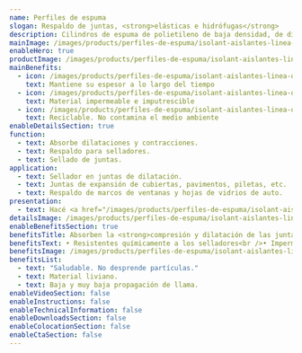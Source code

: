 ```yaml
---
name: Perfiles de espuma
slogan: Respaldo de juntas, <strong>elásticas e hidrófugas</strong>
description: Cilindros de espuma de polietileno de baja densidad, de diferentes diámetros. No requieren mantenimiento y no son atacados por agentes químicos, orgánicos e inorgánicos. Tampoco son atacados ni se degradan por acción de selladores.
mainImage: /images/products/perfiles-de-espuma/isolant-aislantes-linea-otros-usos-perfiles-de-espuma-imagen-principal.jpg
enableHero: true
productImage: /images/products/perfiles-de-espuma/isolant-aislantes-linea-otros-usos-perfiles-de-espuma-producto-rollo.png
mainBenefits:
  - icon: /images/products/perfiles-de-espuma/isolant-aislantes-linea-otros-usos-perfiles-de-espuma-beneficio-1.svg
    text: Mantiene su espesor a lo largo del tiempo
  - icon: /images/products/perfiles-de-espuma/isolant-aislantes-linea-otros-usos-perfiles-de-espuma-beneficio-2.svg
    text: Material impermeable e imputrescible
  - icon: /images/products/perfiles-de-espuma/isolant-aislantes-linea-otros-usos-perfiles-de-espuma-beneficio-3.svg
    text: Reciclable. No contamina el medio ambiente
enableDetailsSection: true
function:
  - text: Absorbe dilataciones y contracciones.
  - text: Respaldo para selladores.
  - text: Sellado de juntas.
application:
  - text: Sellador en juntas de dilatación.
  - text: Juntas de expansión de cubiertas, pavimentos, piletas, etc.
  - text: Respaldo de marcos de ventanas y hojas de vidrios de auto.
presentation:
  - text: Hacé <a href="/images/products/perfiles-de-espuma/isolant-aislantes-linea-otros-usos-perfiles-de-espuma-presentaciones.png" target="_blank" rel="noopener noreferrer" class="font-bold">click acá</a> para ver todas las presentaciones disponibles
detailsImage: /images/products/perfiles-de-espuma/isolant-aislantes-linea-otros-usos-perfiles-de-espuma-imagen-detalle.jpg
enableBenefitsSection: true
benefitsTitle: Absorben la <strong>compresión y dilatación de las juntas</strong>
benefitsText: • Resistentes químicamente a los selladores<br />• Impermeable<br />• Imputrescibles<br />• Maleables y flexiles
benefitsImage: /images/products/perfiles-de-espuma/isolant-aislantes-linea-otros-usos-perfiles-de-espuma-beneficio-exclusivo.jpg
benefitsList:
  - text: "Saludable. No desprende partículas."
  - text: Material liviano.
  - text: Baja y muy baja propagación de llama.
enableVideoSection: false
enableInstructions: false
enableTechnicalInformation: false
enableDownloadsSection: false
enableColocationSection: false
enableCtaSection: false
---
```

